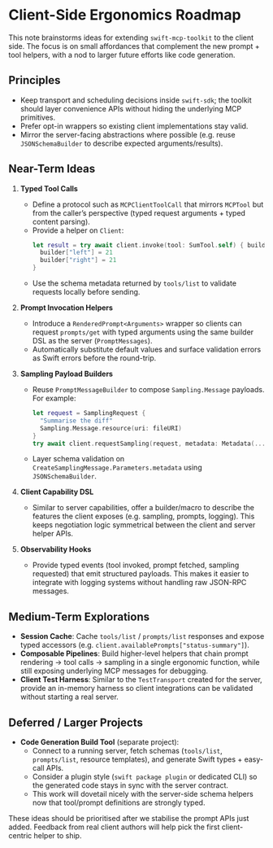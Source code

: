 # Client-Side Ergonomics Roadmap

This note brainstorms ideas for extending `swift-mcp-toolkit` to the client side. The focus is on
small affordances that complement the new prompt + tool helpers, with a nod to larger future
efforts like code generation.

## Principles

- Keep transport and scheduling decisions inside `swift-sdk`; the toolkit should layer convenience
  APIs without hiding the underlying MCP primitives.
- Prefer opt-in wrappers so existing client implementations stay valid.
- Mirror the server-facing abstractions where possible (e.g. reuse `JSONSchemaBuilder` to describe
  expected arguments/results).

## Near-Term Ideas

1. **Typed Tool Calls**
   - Define a protocol such as `MCPClientToolCall` that mirrors ``MCPTool`` but from the caller’s
     perspective (typed request arguments + typed content parsing).
   - Provide a helper on `Client`:
     ```swift
     let result = try await client.invoke(tool: SumTool.self) { builder in
       builder["left"] = 21
       builder["right"] = 21
     }
     ```
   - Use the schema metadata returned by `tools/list` to validate requests locally before sending.

2. **Prompt Invocation Helpers**
   - Introduce a `RenderedPrompt<Arguments>` wrapper so clients can request `prompts/get` with typed
     arguments using the same builder DSL as the server (`PromptMessages`).
   - Automatically substitute default values and surface validation errors as Swift errors before
     the round-trip.

3. **Sampling Payload Builders**
   - Reuse ``PromptMessageBuilder`` to compose `Sampling.Message` payloads. For example:
     ```swift
     let request = SamplingRequest {
       "Summarise the diff"
       Sampling.Message.resource(uri: fileURI)
     }
     try await client.requestSampling(request, metadata: Metadata(...))
     ```
   - Layer schema validation on `CreateSamplingMessage.Parameters.metadata` using
     `JSONSchemaBuilder`.

4. **Client Capability DSL**
   - Similar to server capabilities, offer a builder/macro to describe the features the client
     exposes (e.g. sampling, prompts, logging). This keeps negotiation logic symmetrical between the
     client and server helper APIs.

5. **Observability Hooks**
   - Provide typed events (tool invoked, prompt fetched, sampling requested) that emit structured
     payloads. This makes it easier to integrate with logging systems without handling raw JSON-RPC
     messages.

## Medium-Term Explorations

- **Session Cache**: Cache `tools/list` / `prompts/list` responses and expose typed accessors (e.g.
  `client.availablePrompts["status-summary"]`).
- **Composable Pipelines**: Build higher-level helpers that chain prompt rendering → tool calls →
  sampling in a single ergonomic function, while still exposing underlying MCP messages for
  debugging.
- **Client Test Harness**: Similar to the `TestTransport` created for the server, provide an
  in-memory harness so client integrations can be validated without starting a real server.

## Deferred / Larger Projects

- **Code Generation Build Tool** (separate project):
  - Connect to a running server, fetch schemas (`tools/list`, `prompts/list`, resource templates),
    and generate Swift types + easy-call APIs.
  - Consider a plugin style (`swift package plugin` or dedicated CLI) so the generated code stays in
    sync with the server contract.
  - This work will dovetail nicely with the server-side schema helpers now that tool/prompt
    definitions are strongly typed.

These ideas should be prioritised after we stabilise the prompt APIs just added. Feedback from real
client authors will help pick the first client-centric helper to ship.

